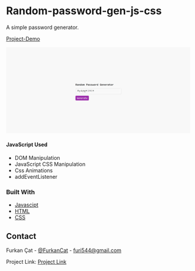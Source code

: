 # Random-password-gen-js-css

A simple password generator.

[Project-Demo](https://musing-spence-907b52.netlify.app/)

<img src="images/project.png" width="500">

#### JavaScript Used

* DOM Manipulation
* JavaScript CSS Manipulation
* Css Animations
* addEventListener

### Built With
* [Javascipt](https://www.javascript.com/)
* [HTML](https://html.com/)
* [CSS](https://css.com/)

<!-- CONTACT -->
## Contact

Furkan Çat - [@FurkanCat](https://twitter.com/FurkanCat) - furi544@gmail.com

Project Link: [Project Link](https://github.com/InsomniumFerum/random-password-gen-js-css)
